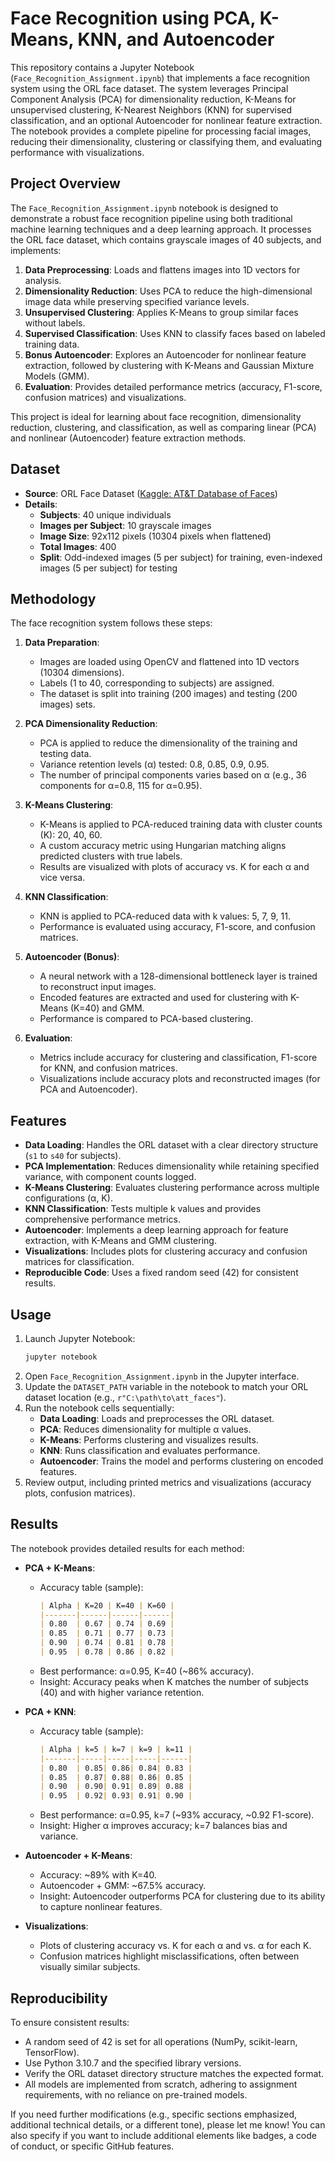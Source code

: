 # Face Recognition using PCA, K-Means, KNN, and Autoencoder

This repository contains a Jupyter Notebook (`Face_Recognition_Assignment.ipynb`) that implements a face recognition system using the ORL face dataset. The system leverages Principal Component Analysis (PCA) for dimensionality reduction, K-Means for unsupervised clustering, K-Nearest Neighbors (KNN) for supervised classification, and an optional Autoencoder for nonlinear feature extraction. The notebook provides a complete pipeline for processing facial images, reducing their dimensionality, clustering or classifying them, and evaluating performance with visualizations.

## Project Overview
The `Face_Recognition_Assignment.ipynb` notebook is designed to demonstrate a robust face recognition pipeline using both traditional machine learning techniques and a deep learning approach. It processes the ORL face dataset, which contains grayscale images of 40 subjects, and implements:

1. **Data Preprocessing**: Loads and flattens images into 1D vectors for analysis.
2. **Dimensionality Reduction**: Uses PCA to reduce the high-dimensional image data while preserving specified variance levels.
3. **Unsupervised Clustering**: Applies K-Means to group similar faces without labels.
4. **Supervised Classification**: Uses KNN to classify faces based on labeled training data.
5. **Bonus Autoencoder**: Explores an Autoencoder for nonlinear feature extraction, followed by clustering with K-Means and Gaussian Mixture Models (GMM).
6. **Evaluation**: Provides detailed performance metrics (accuracy, F1-score, confusion matrices) and visualizations.

This project is ideal for learning about face recognition, dimensionality reduction, clustering, and classification, as well as comparing linear (PCA) and nonlinear (Autoencoder) feature extraction methods.

## Dataset
- **Source**: ORL Face Dataset ([Kaggle: AT&T Database of Faces](https://www.kaggle.com/kasikrit/attdatabase-of-faces))
- **Details**:
  - **Subjects**: 40 unique individuals
  - **Images per Subject**: 10 grayscale images
  - **Image Size**: 92x112 pixels (10304 pixels when flattened)
  - **Total Images**: 400
  - **Split**: Odd-indexed images (5 per subject) for training, even-indexed images (5 per subject) for testing

## Methodology
The face recognition system follows these steps:

1. **Data Preparation**:
   - Images are loaded using OpenCV and flattened into 1D vectors (10304 dimensions).
   - Labels (1 to 40, corresponding to subjects) are assigned.
   - The dataset is split into training (200 images) and testing (200 images) sets.

2. **PCA Dimensionality Reduction**:
   - PCA is applied to reduce the dimensionality of the training and testing data.
   - Variance retention levels (α) tested: 0.8, 0.85, 0.9, 0.95.
   - The number of principal components varies based on α (e.g., 36 components for α=0.8, 115 for α=0.95).

3. **K-Means Clustering**:
   - K-Means is applied to PCA-reduced training data with cluster counts (K): 20, 40, 60.
   - A custom accuracy metric using Hungarian matching aligns predicted clusters with true labels.
   - Results are visualized with plots of accuracy vs. K for each α and vice versa.

4. **KNN Classification**:
   - KNN is applied to PCA-reduced data with k values: 5, 7, 9, 11.
   - Performance is evaluated using accuracy, F1-score, and confusion matrices.

5. **Autoencoder (Bonus)**:
   - A neural network with a 128-dimensional bottleneck layer is trained to reconstruct input images.
   - Encoded features are extracted and used for clustering with K-Means (K=40) and GMM.
   - Performance is compared to PCA-based clustering.

6. **Evaluation**:
   - Metrics include accuracy for clustering and classification, F1-score for KNN, and confusion matrices.
   - Visualizations include accuracy plots and reconstructed images (for PCA and Autoencoder).

## Features
- **Data Loading**: Handles the ORL dataset with a clear directory structure (`s1` to `s40` for subjects).
- **PCA Implementation**: Reduces dimensionality while retaining specified variance, with component counts logged.
- **K-Means Clustering**: Evaluates clustering performance across multiple configurations (α, K).
- **KNN Classification**: Tests multiple k values and provides comprehensive performance metrics.
- **Autoencoder**: Implements a deep learning approach for feature extraction, with K-Means and GMM clustering.
- **Visualizations**: Includes plots for clustering accuracy and confusion matrices for classification.
- **Reproducible Code**: Uses a fixed random seed (42) for consistent results.


## Usage
1. Launch Jupyter Notebook:
   ```bash
   jupyter notebook
   ```
2. Open `Face_Recognition_Assignment.ipynb` in the Jupyter interface.
3. Update the `DATASET_PATH` variable in the notebook to match your ORL dataset location (e.g., `r"C:\path\to\att_faces"`).
4. Run the notebook cells sequentially:
   - **Data Loading**: Loads and preprocesses the ORL dataset.
   - **PCA**: Reduces dimensionality for multiple α values.
   - **K-Means**: Performs clustering and visualizes results.
   - **KNN**: Runs classification and evaluates performance.
   - **Autoencoder**: Trains the model and performs clustering on encoded features.
5. Review output, including printed metrics and visualizations (accuracy plots, confusion matrices).

## Results
The notebook provides detailed results for each method:

- **PCA + K-Means**:
  - Accuracy table (sample):
    ```markdown
    | Alpha | K=20 | K=40 | K=60 |
    |-------|------|------|------|
    | 0.80  | 0.67 | 0.74 | 0.69 |
    | 0.85  | 0.71 | 0.77 | 0.73 |
    | 0.90  | 0.74 | 0.81 | 0.78 |
    | 0.95  | 0.78 | 0.86 | 0.82 |
    ```
  - Best performance: α=0.95, K=40 (~86% accuracy).
  - Insight: Accuracy peaks when K matches the number of subjects (40) and with higher variance retention.

- **PCA + KNN**:
  - Accuracy table (sample):
    ```markdown
    | Alpha | k=5 | k=7 | k=9 | k=11 |
    |-------|-----|-----|-----|------|
    | 0.80  | 0.85| 0.86| 0.84| 0.83 |
    | 0.85  | 0.87| 0.88| 0.86| 0.85 |
    | 0.90  | 0.90| 0.91| 0.89| 0.88 |
    | 0.95  | 0.92| 0.93| 0.91| 0.90 |
    ```
  - Best performance: α=0.95, k=7 (~93% accuracy, ~0.92 F1-score).
  - Insight: Higher α improves accuracy; k=7 balances bias and variance.

- **Autoencoder + K-Means**:
  - Accuracy: ~89% with K=40.
  - Autoencoder + GMM: ~67.5% accuracy.
  - Insight: Autoencoder outperforms PCA for clustering due to its ability to capture nonlinear features.

- **Visualizations**:
  - Plots of clustering accuracy vs. K for each α and vs. α for each K.
  - Confusion matrices highlight misclassifications, often between visually similar subjects.

## Reproducibility
To ensure consistent results:
- A random seed of 42 is set for all operations (NumPy, scikit-learn, TensorFlow).
- Use Python 3.10.7 and the specified library versions.
- Verify the ORL dataset directory structure matches the expected format.
- All models are implemented from scratch, adhering to assignment requirements, with no reliance on pre-trained models.



If you need further modifications (e.g., specific sections emphasized, additional technical details, or a different tone), please let me know! You can also specify if you want to include additional elements like badges, a code of conduct, or specific GitHub features.
